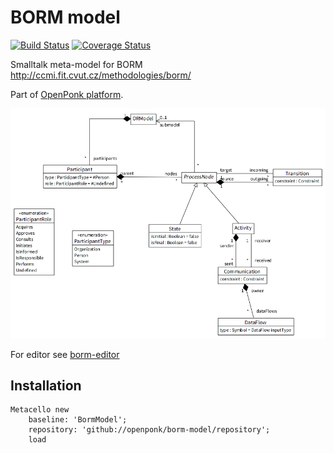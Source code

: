 # BORM model
[![Build Status](https://travis-ci.com/OpenPonk/borm-model.svg?branch=master)](https://travis-ci.com/OpenPonk/borm-model) [![Coverage Status](https://coveralls.io/repos/github/OpenPonk/borm-model/badge.svg?branch=master)](https://coveralls.io/github/OpenPonk/borm-model?branch=master)

Smalltalk meta-model for BORM http://ccmi.fit.cvut.cz/methodologies/borm/

Part of [OpenPonk platform](https://openponk.org/).

![meta-model](docs/borm-meta-model.png)

For editor see [borm-editor](https://github.com/openponk/borm-editor)

## Installation

```smalltalk
Metacello new
	baseline: 'BormModel';
	repository: 'github://openponk/borm-model/repository';
	load
```
